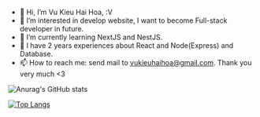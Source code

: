 - 👋 Hi, I’m Vu Kieu Hai Hoa, :V 
- 👀 I’m interested in develop website, I want to become Full-stack developer in future.
- 🌱 I’m currently learning NextJS and NestJS.
- 💞️ I have 2 years experiences about React and Node(Express) and Database.
- 📫 How to reach me: send mail to vukieuhaihoa@gmail.com.
Thank you very much <3 

<!---
vukieuhaihoa/vukieuhaihoa is a ✨ special ✨ repository because its `README.md` (this file) appears on your GitHub profile.
You can click the Preview link to take a look at your changes.
--->

![Anurag's GitHub stats](https://github-readme-stats.vercel.app/api?username=vukieuhaihoa&show_icons=true&theme=radical)

[![Top Langs](https://github-readme-stats.vercel.app/api/top-langs/?username=vukieuhaihoa&layout=compact)](https://github.com/anuraghazra/github-readme-stats)
